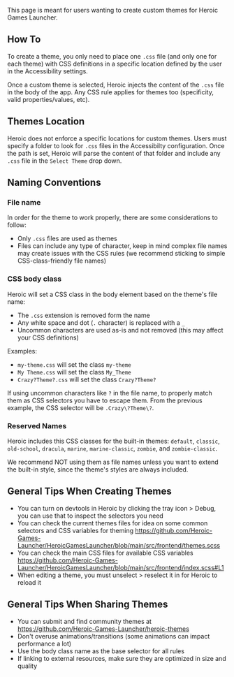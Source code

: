 This page is meant for users wanting to create custom themes for Heroic Games Launcher.

## How To

To create a theme, you only need to place one `.css` file (and only one for each theme) with CSS definitions in a specific location defined by the user in the Accessibility settings.

Once a custom theme is selected, Heroic injects the content of the `.css` file in the body of the app. Any CSS rule applies for themes too (specificity, valid properties/values, etc).

## Themes Location

Heroic does not enforce a specific locations for custom themes. Users must specify a folder to look for `.css` files in the Accessibilty configuration. Once the path is set, Heroic will parse the content of that folder and include any `.css` file in the `Select Theme` drop down.

## Naming Conventions

### File name

In order for the theme to work properly, there are some considerations to follow:
- Only `.css` files are used as themes
- Files can include any type of character, keep in mind complex file names may create issues with the CSS rules (we recommend sticking to simple CSS-class-friendly file names)

### CSS body class

Heroic will set a CSS class in the body element based on the theme's file name:
- The `.css` extension is removed form the name
- Any white space and dot (`.` character) is replaced with a `_`
- Uncommon characters are used as-is and not removed (this may affect your CSS definitions)

Examples:
- `my-theme.css` will set the class `my-theme`
- `My Theme.css` will set the class `My_Theme`
- `Crazy?Theme?.css` will set the class `Crazy?Theme?`

If using uncommon characters like `?` in the file name, to properly match them as CSS selectors you have to escape them. From the previous example, the CSS selector will be `.Crazy\?Theme\?`.

### Reserved Names

Heroic includes this CSS classes for the built-in themes: `default`, `classic`, `old-school`, `dracula`, `marine`, `marine-classic`, `zombie`, and `zombie-classic`.

We recommend NOT using them as file names unless you want to extend the built-in style, since the theme's styles are always included.

## General Tips When Creating Themes

- You can turn on devtools in Heroic by clicking the tray icon > Debug, you can use that to inspect the selectors you need
- You can check the current themes files for idea on some common selectors and CSS variables for theming https://github.com/Heroic-Games-Launcher/HeroicGamesLauncher/blob/main/src/frontend/themes.scss
- You can check the main CSS files for available CSS variables https://github.com/Heroic-Games-Launcher/HeroicGamesLauncher/blob/main/src/frontend/index.scss#L1
- When editing a theme, you must unselect > reselect it in for Heroic to reload it

## General Tips When Sharing Themes

- You can submit and find community themes at https://github.com/Heroic-Games-Launcher/heroic-themes
- Don't overuse animations/transitions (some animations can impact performance a lot)
- Use the body class name as the base selector for all rules
- If linking to external resources, make sure they are optimized in size and quality

